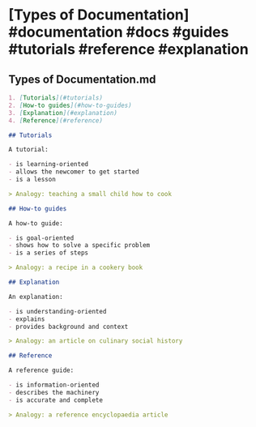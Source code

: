 # [Types of Documentation] #documentation #docs #guides #tutorials #reference #explanation

## Types of Documentation.md

```markdown
1. [Tutorials](#tutorials)
2. [How-to guides](#how-to-guides)
3. [Explanation](#explanation)
4. [Reference](#reference)

## Tutorials

A tutorial:

- is learning-oriented
- allows the newcomer to get started
- is a lesson

> Analogy: teaching a small child how to cook

## How-to guides

A how-to guide:

- is goal-oriented
- shows how to solve a specific problem
- is a series of steps

> Analogy: a recipe in a cookery book

## Explanation

An explanation:

- is understanding-oriented
- explains
- provides background and context

> Analogy: an article on culinary social history

## Reference

A reference guide:

- is information-oriented
- describes the machinery
- is accurate and complete

> Analogy: a reference encyclopaedia article
```

